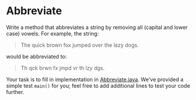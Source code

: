 # Abbreviate

Write a method that abbreviates a string by removing all (capital and lower
case) vowels. For example, the string:

> The quick brown fox jumped over the lazy dogs.

would be abbreviated to:

> Th qck brwn fx jmpd vr th lzy dgs.

Your task is to fill in implementation in [Abbreviate.java](Abbreviate.java).
We've provided a simple test `main()` for you; feel free to add additional lines
to test your code further.
